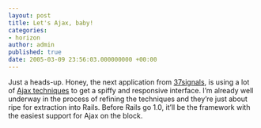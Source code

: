 ```yaml
---
layout: post
title: Let's Ajax, baby!
categories:
- horizon
author: admin
published: true
date: 2005-03-09 23:56:03.000000000 +00:00
---
```

<p>Just a heads-up. Honey, the next application from <a href="http://www.37signals.com">37signals</a>, is using a lot of <a href="http://www.adaptivepath.com/publications/essays/archives/000385.php">Ajax techniques</a> to get a spiffy and responsive interface. I&#8217;m already well underway in the process of refining the techniques and they&#8217;re just about ripe for extraction into Rails. Before Rails go 1.0, it&#8217;ll be the framework with the easiest support for Ajax on the block.</p>